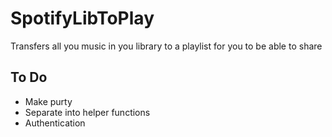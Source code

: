 # SpotifyLibToPlay
Transfers all you music in you library to a playlist for you to be able to share

## To Do ##
* Make purty
* Separate into helper functions
* Authentication
